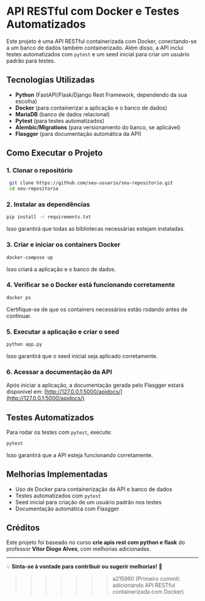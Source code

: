 
# API RESTful com Docker e Testes Automatizados

Este projeto é uma API RESTful containerizada com Docker, conectando-se a um banco de dados também containerizado. Além disso, a API inclui testes automatizados com `pytest` e um seed inicial para criar um usuário padrão para testes.

## Tecnologias Utilizadas
- **Python** (FastAPI/Flask/Django Rest Framework, dependendo da sua escolha)
- **Docker** (para containerizar a aplicação e o banco de dados)
- **MariaDB** (banco de dados relacional)
- **Pytest** (para testes automatizados)
- **Alembic/Migrations** (para versionamento do banco, se aplicável)
- **Flasgger** (para documentação automática da API)

## Como Executar o Projeto

### 1. Clonar o repositório
```sh
 git clone https://github.com/seu-usuario/seu-repositorio.git
 cd seu-repositorio
```

### 2. Instalar as dependências
```sh
pip install -r requirements.txt
```
Isso garantirá que todas as bibliotecas necessárias estejam instaladas.

### 3. Criar e iniciar os containers Docker
```sh
docker-compose up
```
Isso criará a aplicação e o banco de dados.

### 4. Verificar se o Docker está funcionando corretamente
```sh
docker ps
```
Certifique-se de que os containers necessários estão rodando antes de continuar.

### 5. Executar a aplicação e criar o seed
```sh
python app.py
```
Isso garantirá que o seed inicial seja aplicado corretamente.

### 6. Acessar a documentação da API
Após iniciar a aplicação, a documentação gerada pelo Flasgger estará disponível em:
[http://127.0.0.1:5000/apidocs/](http://127.0.0.1:5000/apidocs/)

## Testes Automatizados
Para rodar os testes com `pytest`, execute:
```sh
pytest
```
Isso garantirá que a API esteja funcionando corretamente.

## Melhorias Implementadas
- Uso de Docker para containerização da API e banco de dados
- Testes automatizados com `pytest`
- Seed inicial para criação de um usuário padrão nos testes
- Documentação automática com Flasgger

## Créditos
Este projeto foi baseado no curso **crie apis rest com python e flask** do professor **Vitor Diogo Alves**, com melhorias adicionadas.

---

💡 **Sinta-se à vontade para contribuir ou sugerir melhorias!** 🚀
>>>>>>> a215960 (Primeiro commit: adicionando API RESTful containerizada com Docker)
